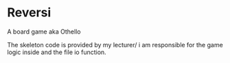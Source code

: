 # Reversi

A board game aka Othello

The skeleton code is provided by my lecturer/
i am responsible for the game logic inside and the file io function.
